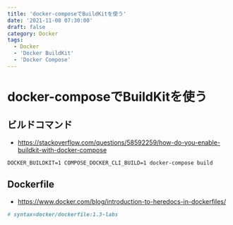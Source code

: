 ```yaml
---
title: 'docker-composeでBuildKitを使う'
date: '2021-11-08 07:30:00'
draft: false
category: Docker
tags:
  - Docker
  - 'Docker BuildKit'
  - 'Docker Compose'
---
```

# docker-composeでBuildKitを使う

## ビルドコマンド
- <https://stackoverflow.com/questions/58592259/how-do-you-enable-buildkit-with-docker-compose>

```shell
DOCKER_BUILDKIT=1 COMPOSE_DOCKER_CLI_BUILD=1 docker-compose build
```

## Dockerfile
- <https://www.docker.com/blog/introduction-to-heredocs-in-dockerfiles/>

```dockerfile
# syntax=docker/dockerfile:1.3-labs
```
